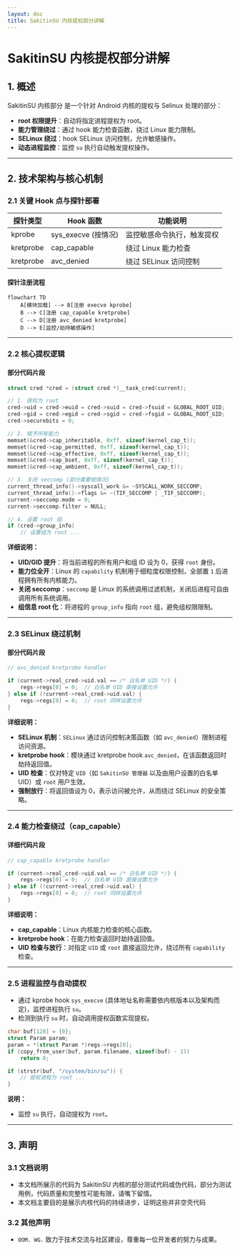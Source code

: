 ```yaml
---
layout: doc
title: SakitinSU 内核提权部分讲解
---
```


# SakitinSU 内核提权部分讲解  
## 1. 概述

SakitinSU 内核部分 是一个针对 Android 内核的提权与 Selinux 处理的部分：

- **root 权限提升**：自动将指定进程提权为 root。
- **能力管理绕过**：通过 hook 能力检查函数，绕过 Linux 能力限制。
- **SELinux 绕过**：hook SELinux 访问控制，允许敏感操作。
- **动态进程监控**：监控 `su` 执行自动触发提权操作。

---

## 2. 技术架构与核心机制

### 2.1 关键 Hook 点与探针部署

| 探针类型  | Hook 函数           | 功能说明                   |
| --------- | ------------------- | -------------------------- |
| kprobe    | sys_execve (按情况) | 监控敏感命令执行，触发提权 |
| kretprobe | cap_capable         | 绕过 Linux 能力检查        |
| kretprobe | avc_denied          | 绕过 SELinux 访问控制      |

#### 探针注册流程

```mermaid
flowchart TD
    A[模块加载] --> B[注册 execve kprobe]
    B --> C[注册 cap_capable kretprobe]
    C --> D[注册 avc_denied kretprobe]
    D --> E[监控/劫持敏感操作]
```

---

### 2.2 核心提权逻辑

#### 部分代码片段

```c
struct cred *cred = (struct cred *)__task_cred(current);

// 1. 提权为 root
cred->uid = cred->euid = cred->suid = cred->fsuid = GLOBAL_ROOT_UID;
cred->gid = cred->egid = cred->sgid = cred->fsgid = GLOBAL_ROOT_GID;
cred->securebits = 0;

// 2. 赋予所有能力
memset(&cred->cap_inheritable, 0xff, sizeof(kernel_cap_t));
memset(&cred->cap_permitted, 0xff, sizeof(kernel_cap_t));
memset(&cred->cap_effective, 0xff, sizeof(kernel_cap_t));
memset(&cred->cap_bset, 0xff, sizeof(kernel_cap_t));
memset(&cred->cap_ambient, 0xff, sizeof(kernel_cap_t));

// 3. 关闭 seccomp (部分需要依情况)
current_thread_info()->syscall_work &= ~SYSCALL_WORK_SECCOMP;
current_thread_info()->flags &= ~(TIF_SECCOMP | _TIF_SECCOMP);
current->seccomp.mode = 0;
current->seccomp.filter = NULL;

// 4. 设置 root 组
if (cred->group_info)
    // 设置组为 root ...
```

**详细说明：**

- **UID/GID 提升**：将当前进程的所有用户和组 ID 设为 0，获得 `root` 身份。
- **能力位全开**：Linux 的 `capability` 机制用于细粒度权限控制，全部置 `1` 后进程拥有所有内核能力。
- **关闭 seccomp**：`seccomp` 是 Linux 的系统调用过滤机制，关闭后进程可自由调用所有系统调用。
- **组信息 root 化**：将进程的 `group_info` 指向 `root` 组，避免组权限限制。

---

### 2.3 SELinux 绕过机制

#### 部分代码片段

```c
// avc_denied kretprobe handler

if (current->real_cred->uid.val == /* 白名单 UID */) {
    regs->regs[0] = 0;  // 白名单 UID 直接设置允许
} else if (!current->real_cred->uid.val) {
    regs->regs[0] = 0;  // root 同样设置允许
}
```

**详细说明：**

- **SELinux 机制**：`SELinux` 通过访问控制决策函数（如 `avc_denied`）限制进程访问资源。
- **kretprobe hook**：模块通过 kretprobe hook `avc_denied`，在该函数返回时劫持返回值。
- **UID 检查**：仅对特定 `UID`（如 `SakitinSU 管理器` 以及由用户设置的白名单 UID）或 `root` 用户生效。
- **强制放行**：将返回值设为 0，表示访问被允许，从而绕过 SELinux 的安全策略。

---

### 2.4 能力检查绕过（cap_capable）

#### 详细代码片段

```c
// cap_capable kretprobe handler

if (current->real_cred->uid.val == /* 白名单 UID */) {
    regs->regs[0] = 0;  // 白名单 UID 直接设置允许
} else if (!current->real_cred->uid.val) {
    regs->regs[0] = 0;  // root 同样设置允许
}
```

**详细说明：**

- **cap_capable**：Linux 内核能力检查的核心函数。
- **kretprobe hook**：在能力检查返回时劫持返回值。
- **UID 检查与放行**：对指定 `UID` 或 `root` 直接返回允许，绕过所有 `capability` 检查。

---

### 2.5 进程监控与自动提权

- 通过 kprobe hook `sys_execve` (具体地址名称需要依内核版本以及架构而定)，监控进程执行 `su`。
- 检测到执行 `su` 时，自动调用提权函数实现提权。

```c
char buf[128] = {0};
struct Param param;
param = *(struct Param *)regs->regs[0];
if (copy_from_user(buf, param.filename, sizeof(buf) - 1))
    return 0;

if (strstr(buf, "/system/bin/su")) {
    // 提权进程为 root ...
}
```

**说明：**

- 监控 `su` 执行，自动提权为 `root`。

---

## 3. 声明

### 3.1 文档说明

- 本文档所展示的代码为 SakitinSU 内核的部分测试代码或伪代码，部分为测试用例，代码质量和完整性可能有限，请嘴下留情。
- 本文档主要目的是展示内核代码的持续进步，证明这些并非空壳代码

### 3.2 其他声明

- `OOM. WG.` 致力于技术交流与社区建设，尊重每一位开发者的努力与成果。
